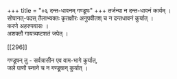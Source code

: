 +++
title = "०६ दन्त-धावनम् गण्डूषः"
+++
तर्जन्या न दन्त-धावनं कार्यम् ।  
सोपानत्-पदस् तैलाभ्यक्तः कृतक्षौरः अनुपवीतश् च न दन्तधावनं कुर्यात् ।  
करणे अहरुपवासः ।  
अशक्तौ गायत्र्यष्टशतं जपेत् ।

[[296]]

गण्डूषन् तु - सर्वत्रासीन एव वाम-भागे कुर्यात्,  
जले पाणौ स्नाने च न गण्डूषान् कुर्यात् ।
